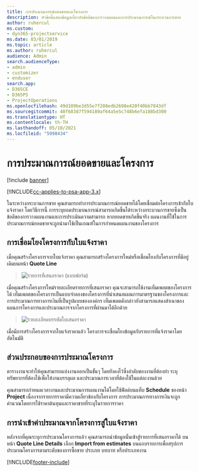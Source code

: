 ```yaml
---
title: การประมาณการณ์ยอดขายและโครงการ
description: หัวข้อนี้แสดงข้อมูลเกี่ยวกับข้อดีของการวางแผนและการประมาณการณ์ในกระบวนการขาย
author: ruhercul
ms.custom:
- dyn365-projectservice
ms.date: 03/01/2019
ms.topic: article
ms.author: ruhercul
audience: Admin
search.audienceType:
- admin
- customizer
- enduser
search.app:
- D365CE
- D365PS
- ProjectOperations
ms.openlocfilehash: 49d109be3d55e7f208edb2698e420f40bb7843df
ms.sourcegitcommit: 40f68387f594180af64a5e5c748b6efa188bd300
ms.translationtype: HT
ms.contentlocale: th-TH
ms.lasthandoff: 05/10/2021
ms.locfileid: "5998434"
---
```

# <a name="sales-estimates-and-projects"></a>การประมาณการณ์ยอดขายและโครงการ

[!include [banner](../includes/psa-now-project-operations.md)]

[!INCLUDE[cc-applies-to-psa-app-3.x](../includes/cc-applies-to-psa-app-3x.md)]

ในระหว่างกระบวนการขาย คุณสามารถทำการประมาณการณ์ยอดขายได้โดยเชื่อมต่อโครงการเข้ากับใบแจ้งราคา โดยวิธีการนี้ การระบุยอดประมาณการณ์สามารถเกิดขึ้นได้ระหว่างกระบวนการขายซึ่งเป็นข้อดีของการวางแผนงานและการประเมินความสามารถ หากยอดขายเกิดขึ้นจริง แผนงานที่ใข้ในการประมาณการณ์ยอดขายจะถูกนำมาใช้เป็นเกณฑ์ในการกำหนดแผนงานของโครงการ

## <a name="linking-a-project-to-a-quote-line"></a>การเชื่อมโยงโครงการกับใบแจ้งราคา

เมื่อคุณสร้างโครงการจากใบแจ้งราคา คุณสามารถสร้างโครงการใหม่หรือเชื่อมโยงกับโครงการที่มีอยู่เดิมบนหน้า **Quote Line** 

> ![รายการที่เสนอราคา (แบบฟอร์ม)](media/project-8.png)
 
เมื่อคุณสร้างโครงการใหม่รายละเอียดรายการที่เสนอราคา คุณจะสามารถใช้งานเท็มเพลตของโครงการได้ เท็มเพลตของโครงการเป็นแบบจำลองของโครงการที่นำเสนอแผนการมาตรฐานของโครงการและการประมาณการทางการเงินที่เป็นรูปแบบขององค์กร เท็มเพลตดังกล่าวยังสามารถแสดงสำเนาของแผนการโครงการและประมาณการจากโครงการที่ผ่านมาได้อีกด้วย

> ![รายละเอียดบรรทัดใบเสนอราคา](media/project-9.png)
  
เมื่อมีการสร้างโครงการจากใบแจ้งราคาแล้ว โครงการจะเชื่อมโยงข้อมูลกับรายการที่แจ้งราคาโดยอัตโนมัติ

## <a name="components-of-estimates-in-a-project"></a>ส่วนประกอบของการประมาณโครงการ

ตารางงานจะทำให้คุณสามารถแบ่งงานออกเป็นขั้นๆ โดยยังคงไว้ซึ่งลำดับของงานที่ต้องทำ ระบุทรัพยากรที่ต้องใช้เพื่อให้งานบรรลุผล และประมาณการเวลาที่ต้องใช้ในแต่ละงานด้วย

คุณสามารถกำหนดเวลางานและประมาณการแผนงานได้โดยใช้ฟิลด์บนแท็บ **Schedule** ของหน้า **Project** เนื่องจากรายการราคามีความเกี่ยวข้องกับโครงการ การประมาณการทางการเงินจะถูกคำนวณโดยการใช้ราคาต้นทุนและราคาขายที่ระบุในรายการราคา

## <a name="importing-estimates-from-a-project-into-a-quote"></a>การนำเข้าค่าประมาณจากโครงการสู่ใบแจ้งราคา

หลังจากที่คุณระบุการประมาณโครงการแล้ว คุณสามารถนำข้อมูลนั้นเข้าสู่รายการที่เสนอราคาได้ บนหน้า **Quote Line Details** เลือก **Import from estimates** บนแถบรายการเพื่อสรุปการประมาณโครงการตามระดับของการซื้อขาย ประเภท บทบาท หรือประเภทงาน


[!INCLUDE[footer-include](../includes/footer-banner.md)]